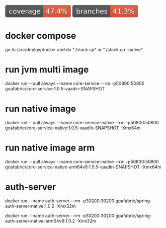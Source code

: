 ![Coverage](.github/badges/jacoco.svg)
![Branches](.github/badges/branches.svg)

# docker compose
go to /src/deploy/docker and do "./stack up" or "./stack up -native"

# run jvm multi image
docker run --pull always --name core-service --rm -p50800:50800 goafabric/core-service:1.0.5-vaadin-SNAPSHOT

# run native image
docker run --pull always --name core-service-native --rm -p50800:50800 goafabric/core-service-native:1.0.5-vaadin-SNAPSHOT -Xmx64m

# run native image arm
docker run --pull always --name core-service-native --rm -p50800:50800 goafabric/core-service-native-arm64v8:1.0.5-vaadin-SNAPSHOT -Xmx64m
                             
# auth-server 
docker run --name auth-server --rm -p30200:30200 goafabric/spring-auth-server-native:1.0.2 -Xmx32m

docker run --name auth-server --rm -p30200:30200 goafabric/spring-auth-server-native-arm64v8:1.0.2 -Xmx32m
